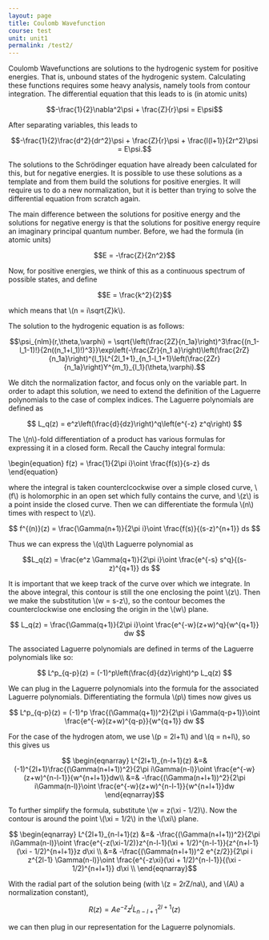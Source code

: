 ```yaml
---
layout: page
title: Coulomb Wavefunction
course: test
unit: unit1
permalink: /test2/
---
```


Coulomb Wavefunctions are solutions to the hydrogenic system for positive energies. That is, unbound states of the hydrogenic system. Calculating these functions requires some heavy analysis, namely tools from contour integration. The differential equation that this leads to is (in atomic units)

$$-\frac{1}{2}\nabla^2\psi + \frac{Z}{r}\psi = E\psi$$

After separating variables, this leads to 

$$-\frac{1}{2}\frac{d^2}{dr^2}\psi + \frac{Z}{r}\psi + \frac{l(l+1)}{2r^2}\psi = E\psi.$$

The solutions to the Schrödinger equation have already been calculated for this, but for negative energies. It is possible to use these solutions as a template and from them build the solutions for positive energies. It will require us to do a new normalization, but it is better than trying to solve the differential equation from scratch again. 

The main difference between the solutions for positive energy and the solutions for negative energy is that the solutions for positive energy require an imaginary principal quantum number. Before, we had the formula (in atomic units)

$$E = -\frac{Z}{2n^2}$$

Now, for positive energies, we think of this as a continuous spectrum of possible states, and define 

$$E = \frac{k^2}{2}$$

which means that \\(n = i\sqrt{Z}k\\). 

The solution to the hydrogenic equation is as follows: 

$$\psi_{nlm}(r,\theta,\varphi) = \sqrt{\left(\frac{2Z}{n_1a}\right)^3\frac{(n_1-l_1-1)!}{2n((n_1+l_1)!)^3}}\exp\left(-\frac{Zr}{n_1 a}\right)\left(\frac{2rZ}{n_1a}\right)^{l_1}L^{2l_1+1}_{n_1-l_1+1}\left(\frac{2Zr}{n_1a}\right)Y^{m_1}_{l_1}(\theta,\varphi).$$

We ditch the normalization factor, and focus only on the variable part. In order to adapt this solution, we need to extend the definition of the Laguerre polynomials to the case of complex indices. The Laguerre polynomials are defined as

$$ L_q(z) = e^z\left(\frac{d}{dz}\right)^q\left(e^{-z} z^q\right) $$

The \\(n\\)-fold differentiation of a product has various formulas for expressing it in a closed form. Recall the Cauchy integral formula:

\begin{equation}
f(z) = \frac{1}{2\pi i}\oint \frac{f(s)}{s-z} ds
\end{equation}

where the integral is taken counterclcockwise over a simple closed curve, \\(f\\) is holomorphic in an open set which fully contains the curve, and \\(z\\) is a point inside the closed curve. Then we can differentiate the formula \\(n\\) times with respect to \\(z\\).

$$ f^{(n)}(z) = \frac{\Gamma(n+1)}{2\pi i}\oint \frac{f(s)}{(s-z)^{n+1}} ds $$

Thus we can express the \\(q\\)th Laguerre polynomial as 

$$L_q(z) = \frac{e^z \Gamma(q+1)}{2\pi i}\oint \frac{e^{-s} s^q}{(s-z)^{q+1}} ds $$

It is important that we keep track of the curve over which we integrate. In the above integral, this contour is still the one enclosing the point \\(z\\).  Then we make the substitution \\(w = s-z\\), so the contour becomes the counterclockwise one enclosing the origin in the \\(w\\) plane.

$$ L_q(z) = \frac{\Gamma(q+1)}{2\pi i}\oint \frac{e^{-w}(z+w)^q}{w^{q+1}} dw $$

The associated Laguerre polynomials are defined in terms of the Laguerre polynomials like so:

$$ L^p_{q-p}(z) = (-1)^p\left(\frac{d}{dz}\right)^p L_q(z) $$

We can plug in the Laguerre polynomials into the formula for the associated Laguerre polynomials. Differentiating the formula \\(p\\) times now gives us

$$ L^p_{q-p}(z) = (-1)^p \frac{(\Gamma(q+1))^2}{2\pi i \Gamma(q-p+1)}\oint \frac{e^{-w}(z+w)^{q-p}}{w^{q+1}} dw $$

For the case of the hydrogen atom, we use \\(p = 2l+1\\) and \\(q = n+l\\), so this gives us 

$$ \begin{eqnarray}
L^{2l+1}_{n-l+1}(z) &=& (-1)^{2l+1}\frac{(\Gamma(n+l+1))^2}{2\pi i\Gamma(n-l)}\oint \frac{e^{-w}(z+w)^{n-l-1}}{w^{n+l+1}}dw\\
&=& -\frac{(\Gamma(n+l+1))^2}{2\pi i\Gamma(n-l)}\oint \frac{e^{-w}(z+w)^{n-l-1}}{w^{n+l+1}}dw
\end{eqnarray}$$

To further simplify the formula, substitute \\(w = z(\xi - 1/2)\\). Now the contour is around the point \\(\xi = 1/2\\) in the \\(\xi\\) plane. 

$$ \begin{eqnarray}
L^{2l+1}_{n-l+1}(z) &=& -\frac{(\Gamma(n+l+1))^2}{2\pi i\Gamma(n-l)}\oint \frac{e^{-z(\xi-1/2)}z^{n-l-1}(\xi + 1/2)^{n-l-1}}{z^{n+l-1}(\xi - 1/2)^{n+l+1}}z d\xi \\ 
&=& -\frac{(\Gamma(n+l+1))^2 e^{z/2}}{2\pi i z^{2l-1} \Gamma(n-l)}\oint \frac{e^{-z\xi}(\xi + 1/2)^{n-l-1}}{(\xi - 1/2)^{n+l+1}} d\xi \\ 
\end{eqnarray}$$

With the radial part of the solution being (with \\(z = 2rZ/na\\), and \\(A\\) a normalization constant),

$$R(z) = Ae^{-z} z^l L^{2l+1}_{n-l+1}(z)$$

we can then plug in our representation for the Laguerre polynomials. 

